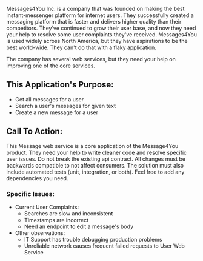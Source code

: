 Messages4You Inc. is a company that was founded on making the best instant-messenger platform for internet users. They successfully
created a messaging platform that is faster and delivers higher quality than their competitors. They've continued to grow their user base,
and now they need your help to resolve some user complaints they've received.  Messages4You is used widely across North America, but they have aspirations to be the best world-wide.
They can't do that with a flaky application.

The company has several web services, but they need your help on improving one of the core services.

## This Application's Purpose:
* Get all messages for a user
* Search a user's messages for given text
* Create a new message for a user

## Call To Action:
This Message web service is a core application of the Message4You product.
They need your help to write cleaner code and resolve specific user issues. Do not break the existing api contract. All changes must be backwards compatible to not affect consumers.
The solution must also include automated tests (unit, integration, or both). Feel free to add any dependencies you need.

### Specific Issues:
* Current User Complaints:
    * Searches are slow and inconsistent
    * Timestamps are incorrect
    * Need an endpoint to edit a message's body
* Other observations:
    * IT Support has trouble debugging production problems
    * Unreliable network causes frequent failed requests to User Web Service
